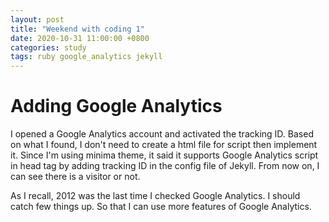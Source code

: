 ```yaml
---
layout: post
title: "Weekend with coding 1"
date: 2020-10-31 11:00:00 +0800
categories: study
tags: ruby google_analytics jekyll
---
```

# Adding Google Analytics

I opened a Google Analytics account and activated the tracking ID. Based on what I found, I don't need to create a html file for script then implement it. Since I'm using minima theme, it said it supports Google Analytics script in head tag by adding tracking ID in the config file of Jekyll. From now on, I can see there is a visitor or not.

As I recall, 2012 was the last time I checked Google Analytics. I should catch few things up. So that I can use more features of Google Analytics.
